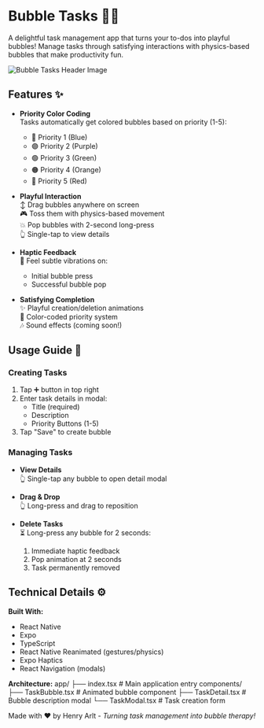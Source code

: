 # Bubble Tasks 🫧✅

A delightful task management app that turns your to-dos into playful bubbles! Manage tasks through satisfying interactions with physics-based bubbles that make productivity fun.

![Bubble Tasks Header Image](https://via.placeholder.com/800x400.png?text=Bubble+Tasks+Demo+Shot)

## Features ✨

- **Priority Color Coding**  
  Tasks automatically get colored bubbles based on priority (1-5):
  - 🔵 Priority 1 (Blue)
  - 🟣 Priority 2 (Purple)
  - 🟢 Priority 3 (Green)
  - 🟠 Priority 4 (Orange)
  - 🔴 Priority 5 (Red)
  
- **Playful Interaction**  
  ↕️ Drag bubbles anywhere on screen  
  🎮 Toss them with physics-based movement  
  💥 Pop bubbles with 2-second long-press  
  👆 Single-tap to view details

- **Haptic Feedback**  
  📳 Feel subtle vibrations on:  
  - Initial bubble press  
  - Successful bubble pop

- **Satisfying Completion**  
  ✨ Playful creation/deletion animations  
  🌈 Color-coded priority system  
  🎶 Sound effects (coming soon!)

## Usage Guide 📲

### Creating Tasks
1. Tap ➕ button in top right
2. Enter task details in modal:
   - Title (required)
   - Description
   - Priority Buttons (1-5)
3. Tap "Save" to create bubble

### Managing Tasks
- **View Details**  
  👆 Single-tap any bubble to open detail modal

- **Drag & Drop**  
  👆 Long-press and drag to reposition

- **Delete Tasks**  
  ⏳ Long-press any bubble for 2 seconds:  
  1. Immediate haptic feedback  
  2. Pop animation at 2 seconds  
  3. Task permanently removed

## Technical Details ⚙️

**Built With:**
- React Native
- Expo
- TypeScript
- React Native Reanimated (gestures/physics)
- Expo Haptics
- React Navigation (modals)

**Architecture:**
app/
├── index.tsx # Main application entry
components/
├── TaskBubble.tsx # Animated bubble component
├── TaskDetail.tsx # Bubble description modal
└── TaskModal.tsx # Task creation form

Made with ❤️ by Henry Arlt - *Turning task management into bubble therapy!*
